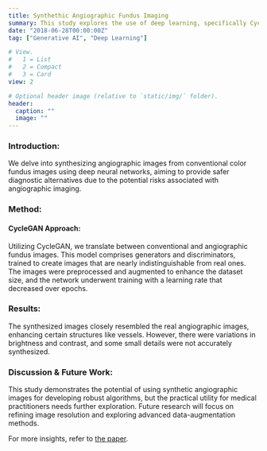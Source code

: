 ```yaml
---
title: Synthethic Angiographic Fundus Imaging
summary: This study explores the use of deep learning, specifically CycleGAN, to synthesize angiographic fundus images from conventional color fundus images, aiming to provide a safer alternative to traditional angiographic imaging which carries potential risks.
date: "2018-06-28T00:00:00Z"
tag: ["Generative AI", "Deep Learning"]

# View.
#   1 = List
#   2 = Compact
#   3 = Card
view: 2

# Optional header image (relative to `static/img/` folder).
header:
  caption: ""
  image: ""
---
```


### Introduction:
We delve into synthesizing angiographic images from conventional color fundus images using deep neural networks, aiming to provide safer diagnostic alternatives due to the potential risks associated with angiographic imaging.

### Method:
#### CycleGAN Approach:
Utilizing CycleGAN, we translate between conventional and angiographic fundus images. This model comprises generators and discriminators, trained to create images that are nearly indistinguishable from real ones. The images were preprocessed and augmented to enhance the dataset size, and the network underwent training with a learning rate that decreased over epochs.

### Results:
The synthesized images closely resembled the real angiographic images, enhancing certain structures like vessels. However, there were variations in brightness and contrast, and some small details were not accurately synthesized.

### Discussion & Future Work:
This study demonstrates the potential of using synthetic angiographic images for developing robust algorithms, but the practical utility for medical practitioners needs further exploration. Future research will focus on refining image resolution and exploring advanced data-augmentation methods.

For more insights, refer to [the paper](https://www.researchgate.net/profile/Florian-Schiffers/publication/323299238_Synthetic_Fundus_Fluorescein_Angiography_using_Deep_Neural_Networks/links/5ac2a02baca27222c75ced75/Synthetic-Fundus-Fluorescein-Angiography-using-Deep-Neural-Networks.pdf).